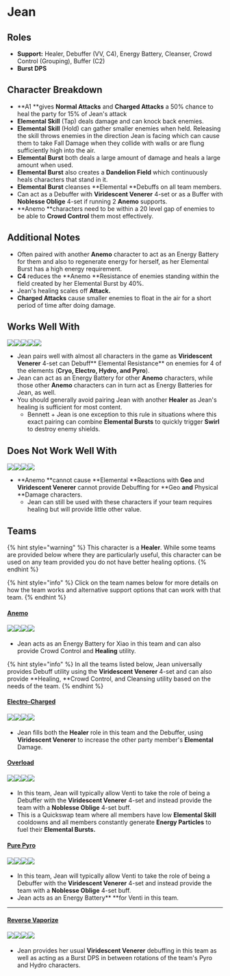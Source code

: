 # Jean

## Roles

* **Support:** Healer, Debuffer (VV, C4), Energy Battery, Cleanser, Crowd Control (Grouping), Buffer (C2)
* **Burst DPS**

## Character Breakdown

* **A1 **gives **Normal Attacks** and **Charged Attacks** a 50% chance to heal the party for 15% of Jean's attack
* **Elemental Skill** (Tap) deals damage and can knock back enemies.
* **Elemental Skill** (Hold) can gather smaller enemies when held. Releasing the skill throws enemies in the direction Jean is facing which can cause them to take Fall Damage when they collide with walls or are flung sufficiently high into the air.
* **Elemental Burst** both deals a large amount of damage and heals a large amount when used.
* **Elemental Burst** also creates a **Dandelion Field** which continuously heals characters that stand in it.
* **Elemental Burst** cleanses **Elemental **Debuffs on all team members.
* Can act as a Debuffer with **Viridescent Venerer** 4-set or as a Buffer with **Noblesse Oblige** 4-set if running 2 **Anemo** supports.
* **Anemo **characters need to be within a 20 level gap of enemies to be able to **Crowd Control** them most effectively.

## **Additional Notes**

* Often paired with another **Anemo** character to act as an Energy Battery for them and also to regenerate energy for herself, as her Elemental Burst has a high energy requirement.
* **C4** reduces the **Anemo **Resistance of enemies standing within the field created by her Elemental Burst by 40%.
* Jean's healing scales off **Attack.**
* **Charged Attacks** cause smaller enemies to float in the air for a short period of time after doing damage.

## Works Well With

![](../../.gitbook/assets/Element\_Anemo.webp)![](../../.gitbook/assets/Element\_Cryo.webp)![](../../.gitbook/assets/Element\_Electro.webp)![](../../.gitbook/assets/Element\_Hydro.webp)![](../../.gitbook/assets/Element\_Pyro.webp)

* Jean pairs well with almost all characters in the game as **Viridescent Venerer** 4-set can Debuff** Elemental Resistance** on enemies for 4 of the elements (**Cryo, Electro, Hydro, and Pyro**).
* Jean can act as an Energy Battery for other **Anemo** characters, while those other **Anemo** characters can in turn act as Energy Batteries for Jean, as well.
* You should generally avoid pairing Jean with another **Healer** as Jean's healing is sufficient for most content.
  * Bennett + Jean is one exception to this rule in situations where this exact pairing can combine **Elemental Bursts** to quickly trigger **Swirl** to destroy enemy shields.&#x20;

## Does Not Work Well With

![](../../.gitbook/assets/Element\_Geo.webp)![](../../.gitbook/assets/UI\_AvatarIcon\_Eula.png)![](../../.gitbook/assets/UI\_AvatarIcon\_Razor.png)![](../../.gitbook/assets/UI\_AvatarIcon\_Xinyan.png)

* **Anemo **cannot cause **Elemental **Reactions with **Geo** and **Viridescent Venerer** cannot provide Debuffing for **Geo **and** Physical **Damage characters.
  * Jean can still be used with these characters if your team requires healing but will provide little other value.

## Teams

{% hint style="warning" %}
This character is a **Healer**. While some teams are provided below where they are particularly useful, this character can be used on any team provided you do not have better healing options.
{% endhint %}

{% hint style="info" %}
Click on the team names below for more details on how the team works and alternative support options that can work with that team.
{% endhint %}



#### [Anemo](../../teams/anemo.md)

#### ![](../../.gitbook/assets/UI\_AvatarIcon\_Xiao.png)![](../../.gitbook/assets/UI\_AvatarIcon\_Jean.png)![](../../.gitbook/assets/UI\_AvatarIcon\_Albedo.png)![](../../.gitbook/assets/UI\_AvatarIcon\_Zhongli.png)

* Jean acts as an Energy Battery for Xiao in this team and can also provide Crowd Control and **Healing** utility.

{% hint style="info" %}
In all the teams listed below, Jean universally provides Debuff utility using the **Viridescent Venerer** 4-set and can also provide **Healing, **Crowd Control, and Cleansing utility based on the needs of the team.
{% endhint %}

#### [Electro-Charged](../../teams/electro-charged.md)

#### ![](../../.gitbook/assets/UI\_AvatarIcon\_Keqing.png)![](../../.gitbook/assets/UI\_AvatarIcon\_Xingqiu.png)![](../../.gitbook/assets/UI\_AvatarIcon\_Fischl.png)![](../../.gitbook/assets/UI\_AvatarIcon\_Jean.png)

* Jean fills both the **Healer** role in this team and the Debuffer, using **Viridescent Venerer** to increase the other party member's **Elemental** Damage.

#### [Overload](../../teams/overload.md)

#### ![](../../.gitbook/assets/UI\_AvatarIcon\_Xiangling.png)![](../../.gitbook/assets/UI\_AvatarIcon\_Fischl.png)![](../../.gitbook/assets/UI\_AvatarIcon\_Venti.png)![](../../.gitbook/assets/UI\_AvatarIcon\_Jean.png)

* In this team, Jean will typically allow Venti to take the role of being a Debuffer with the **Viridescent Venerer** 4-set and instead provide the team with a **Noblesse Oblige** 4-set buff.
* This is a Quickswap team where all members have low **Elemental Skill** cooldowns and all members constantly generate **Energy Particles** to fuel their **Elemental Bursts.**

#### [Pure Pyro](../../teams/pure-pyro.md)

#### ![](../../.gitbook/assets/UI\_AvatarIcon\_Klee.png)![](../../.gitbook/assets/UI\_AvatarIcon\_Xiangling.png)![](../../.gitbook/assets/UI\_AvatarIcon\_Venti.png)![](../../.gitbook/assets/UI\_AvatarIcon\_Jean.png)

* In this team, Jean will typically allow Venti to take the role of being a Debuffer with the **Viridescent Venerer** 4-set and instead provide the team with a **Noblesse Oblige** 4-set buff.
* Jean acts as an Energy Battery** **for Venti in this team.

****

#### [Reverse Vaporize](../../teams/reverse-vaporize.md)

#### ![](../../.gitbook/assets/UI\_AvatarIcon\_Diluc.png)![](../../.gitbook/assets/UI\_AvatarIcon\_Xingqiu.png)![](../../.gitbook/assets/UI\_AvatarIcon\_Zhongli.png)![](../../.gitbook/assets/UI\_AvatarIcon\_Jean.png)

* Jean provides her usual **Viridescent Venerer** debuffing in this team as well as acting as a Burst DPS in between rotations of the team's Pyro and Hydro characters.

